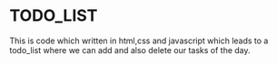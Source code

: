 # TODO_LIST
This is code which written in html,css and javascript which leads to a todo_list where we can add and also delete our tasks of the day.
